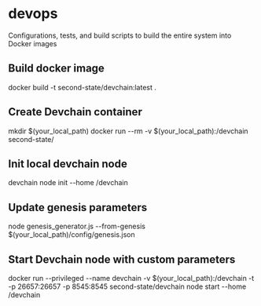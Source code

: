 # devops
Configurations, tests, and build scripts to build the entire system into Docker images

## Build docker image
docker build -t second-state/devchain:latest .

## Create Devchain container

mkdir $(your_local_path)
docker run --rm -v $(your_local_path):/devchain second-state/



## Init local devchain node
devchain node init --home /devchain


## Update genesis parameters
node genesis_generator.js --from-genesis $(your_local_path)/config/genesis.json

## Start Devchain node with custom parameters
docker run --privileged --name devchain -v $(your_local_path):/devchain -t -p 26657:26657 -p 8545:8545 second-state/devchain node start --home /devchain


